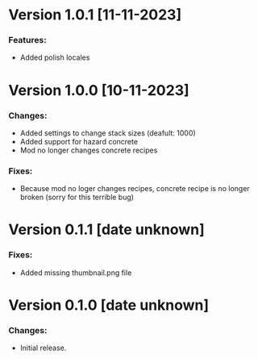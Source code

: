 # Version 1.0.1 [11-11-2023]

### Features:
  - Added polish locales


# Version 1.0.0 [10-11-2023]

### Changes:
  - Added settings to change stack sizes (deafult: 1000)
  - Added support for hazard concrete
  - Mod no longer changes concrete recipes

### Fixes:
  - Because mod no loger changes recipes, concrete recipe is no longer broken (sorry for this terrible bug)


# Version 0.1.1 [date unknown]

### Fixes:
  - Added missing thumbnail.png file


# Version 0.1.0  [date unknown]

### Changes:
  - Initial release.
